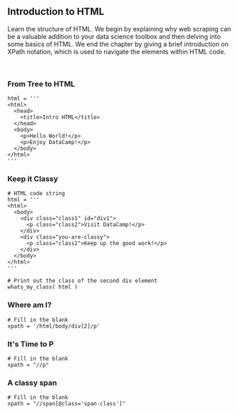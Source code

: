 ## Introduction to HTML

Learn the structure of HTML. We begin by explaining why web scraping can be a valuable addition to your data science toolbox and then delving into some basics of HTML. We end the chapter by giving a brief introduction on XPath notation, which is used to navigate the elements within HTML code.

<br>

### From Tree to HTML

```
html = '''
<html>
  <head>
    <title>Intro HTML</title>
  </head>
  <body>
    <p>Hello World!</p>
    <p>Enjoy DataCamp!</p>
  </body>
</html>
'''
```

### Keep it Classy

```
# HTML code string
html = '''
<html>
  <body>
    <div class="class1" id="div1">
      <p class="class2">Visit DataCamp!</p>
    </div>
    <div class="you-are-classy">
      <p class="class2">Keep up the good work!</p>
    </div>
  </body>
</html>
'''

# Print out the class of the second div element
whats_my_class( html )
```

### Where am I?

```
# Fill in the blank
xpath = '/html/body/div[2]/p'
```

### It's Time to P

```
# Fill in the blank
xpath = "//p"
```

### A classy span

```
# Fill in the blank
xpath = "//span[@class='span-class']"
```